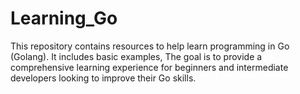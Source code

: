 # Learning_Go
This repository contains resources to help learn programming in Go (Golang). It includes basic examples, The goal is to provide a comprehensive learning experience for beginners and intermediate developers looking to improve their Go skills.
